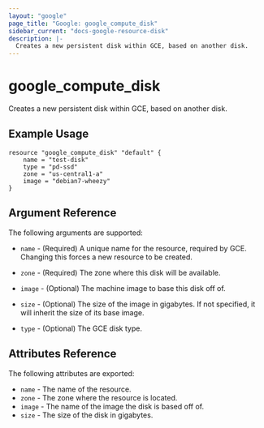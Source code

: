 ```yaml
---
layout: "google"
page_title: "Google: google_compute_disk"
sidebar_current: "docs-google-resource-disk"
description: |-
  Creates a new persistent disk within GCE, based on another disk.
---
```


# google\_compute\_disk

Creates a new persistent disk within GCE, based on another disk.

## Example Usage

```
resource "google_compute_disk" "default" {
	name = "test-disk"
	type = "pd-ssd"
	zone = "us-central1-a"
	image = "debian7-wheezy"
}
```

## Argument Reference

The following arguments are supported:

* `name` - (Required) A unique name for the resource, required by GCE.
    Changing this forces a new resource to be created.

* `zone` - (Required) The zone where this disk will be available.

* `image` - (Optional) The machine image to base this disk off of.

* `size` - (Optional) The size of the image in gigabytes. If not specified,
    it will inherit the size of its base image.

* `type` - (Optional) The GCE disk type.

## Attributes Reference

The following attributes are exported:

* `name` - The name of the resource.
* `zone` - The zone where the resource is located.
* `image` - The name of the image the disk is based off of.
* `size` - The size of the disk in gigabytes.

